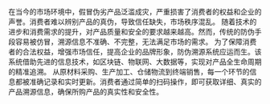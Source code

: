 
在当今的市场环境中，假冒伪劣产品泛滥成灾，严重损害了消费者的权益和企业的声誉。消费者难以辨别产品的真伪，导致信任缺失，市场秩序混乱。
随着技术的进步和消费需求的提升，对产品质量和安全的要求越来越高。然而，传统的防伪手段容易被仿冒，溯源信息不准确、不完整，无法满足市场的需求。
为了保障消费者的合法权益，增强市场信任，提高企业的品牌形象，防伪溯源系统应运而生。该系统借助先进的信息技术，如区块链、物联网、大数据等，实现对产品全生命周期的精准追溯。
从原材料采购、生产加工、仓储物流到终端销售，每一个环节的信息都被准确记录和实时更新。消费者通过简单的扫码操作，即可获取详细、真实的产品溯源信息，确保所购产品的真实性和安全性。
